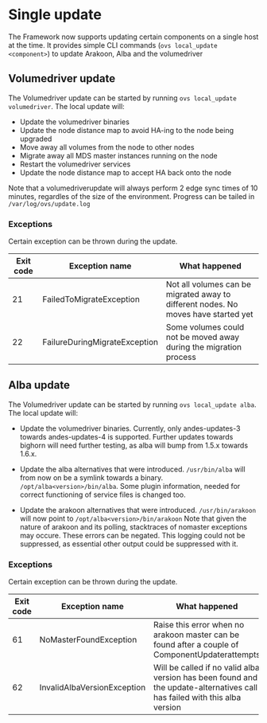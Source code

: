 # Single update
The Framework now supports updating certain components on a single host at the time.
It provides simple CLI commands (`ovs local_update <component>`) to update Arakoon, Alba and the volumedriver

## Volumedriver update
The Volumedriver update can be started by running `ovs local_update volumedriver`.
The local update will:
- Update the volumedriver binaries
- Update the node distance map to avoid HA-ing to the node being upgraded
- Move away all volumes from the node to other nodes
- Migrate away all MDS master instances running on the node
- Restart the volumedriver services
- Update the node distance map to accept HA back onto the node

Note that a volumedriverupdate will always perform 2 edge sync times of 10 minutes, regardles of the size of the environment.
Progress can be tailed in `/var/log/ovs/update.log`
 
### Exceptions
Certain exception can be thrown during the update.

| Exit code | Exception name | What happened |
| --------- | ---------------| ------------- |
| 21        | FailedToMigrateException | Not all volumes can be migrated away to different nodes. No moves have started yet |
| 22        | FailureDuringMigrateException | Some volumes could not be moved away during the migration process |

## Alba update
The Volumedriver update can be started by running `ovs local_update alba`.
The local update will:
- Update the volumedriver binaries. Currently, only andes-updates-3 towards andes-updates-4 is supported. Further updates towards bighorn will need further testing, as alba will bump from 1.5.x towards 1.6.x.
    
- Update the alba alternatives that were introduced. 
`/usr/bin/alba` will from now on be a symlink towards a binary.
`/opt/alba<version>/bin/alba`. Some plugin information, needed for correct functioning of service files is changed too.
- Update the arakoon alternatives that were introduced. `/usr/bin/arakoon` will now point to
`/opt/alba<version>/bin/arakoon`
Note that given the nature of arakoon and its polling, stacktraces of nomaster exceptions may occure. These errors can be negated. This logging could not be suppressed, as essential other output could be suppressed with it.

### Exceptions
Certain exception can be thrown during the update.

 | Exit code | Exception name | What happened |
| --------- | ---------------| ------------- |
| 61        | NoMasterFoundException | Raise this error when no arakoon master can be found after a couple of ComponentUpdaterattempts |
| 62        | InvalidAlbaVersionException | Will be called if no valid alba version has been found and the update-alternatives call has failed with this alba version|